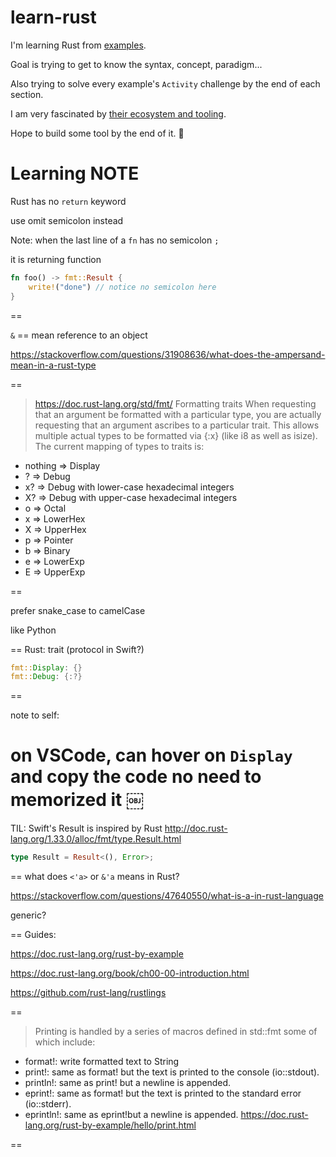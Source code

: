 # learn-rust

I'm learning Rust from [examples](https://doc.rust-lang.org/rust-by-example/).

Goal is trying to get to know the syntax, concept, paradigm...

Also trying to solve every example's `Activity` challenge by the end of each section.

I am very fascinated by [their ecosystem and tooling](https://github.com/topics/rust).

Hope to build some tool by the end of it. :rocket:

# Learning NOTE

Rust has no `return` keyword

use omit semicolon instead

Note: when the last line of a `fn` has no semicolon `;`

it is returning function

```rust
fn foo() -> fmt::Result {
    write!("done") // notice no semicolon here
}
```

==

`&` == mean reference to an object

https://stackoverflow.com/questions/31908636/what-does-the-ampersand-mean-in-a-rust-type

==
> https://doc.rust-lang.org/std/fmt/
> Formatting traits
> When requesting that an argument be formatted with a particular type, you are actually requesting that an argument ascribes to a particular trait. This allows multiple actual types to be formatted via {:x} (like i8 as well as isize). The current mapping of types to traits is:
* nothing ⇒ Display
* ? ⇒ Debug
* x? ⇒ Debug with lower-case hexadecimal integers
* X? ⇒ Debug with upper-case hexadecimal integers
* o ⇒ Octal
* x ⇒ LowerHex
* X ⇒ UpperHex
* p ⇒ Pointer
* b ⇒ Binary
* e ⇒ LowerExp
* E ⇒ UpperExp

==

prefer snake_case to camelCase

like Python

==
Rust: trait (protocol in Swift?)

```rust
fmt::Display: {}
fmt::Debug: {:?}
```

==

note to self: 

on VSCode, can hover on `Display` and copy the code no need to memorized it
￼
==

TIL: Swift's Result is inspired by Rust
http://doc.rust-lang.org/1.33.0/alloc/fmt/type.Result.html

```rust
type Result = Result<(), Error>;
```

==
what does `<'a>` or `&'a` means in Rust?

https://stackoverflow.com/questions/47640550/what-is-a-in-rust-language

generic?

==
Guides:

https://doc.rust-lang.org/rust-by-example

https://doc.rust-lang.org/book/ch00-00-introduction.html

https://github.com/rust-lang/rustlings

==
> Printing is handled by a series of macros defined in std::fmt some of which include:
* format!: write formatted text to String
* print!: same as format! but the text is printed to the console (io::stdout).
* println!: same as print! but a newline is appended.
* eprint!: same as format! but the text is printed to the standard error (io::stderr).
* eprintln!: same as eprint!but a newline is appended.
https://doc.rust-lang.org/rust-by-example/hello/print.html

==

